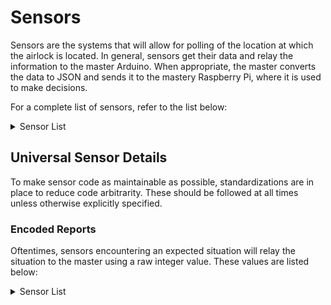 # Sensors
Sensors are the systems that will allow for polling of the location at which the airlock is located. In general, sensors get their data and relay the information to the master Arduino. When appropriate, the master converts the data to JSON and sends it to the mastery Raspberry Pi, where it is used to make decisions. 

For a complete list of sensors, refer to the list below:
<details>
  <summary>Sensor List</summary>
  - <a href="co2-sensor">Gravity IR CO2 Sensor</a> <br/>
  - <a href="o2-sensor">Grove O2 Sensor</a> <br/>
  - <a href="temperature-pressure-sensor">Temperature/Pressure Sensor</a> <br/>
</details>

## Universal Sensor Details
To make sensor code as maintainable as possible, standardizations are in place to reduce code arbitrarity. These should be followed at all times unless otherwise explicitly specified.

### Encoded Reports
Oftentimes, sensors encountering an expected situation will relay the situation to the master using a raw integer value. These values are listed below:

<details>
  <summary>Sensor List</summary>
  <b>-555</b>: Generic Error
</details>
